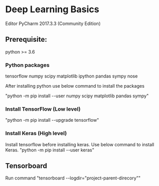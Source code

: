 # Deep Learning Basics

Editor PyCharm 2017.3.3 (Community Edition)

## Prerequisite:

python >= 3.6 

### Python packages
tensorflow
numpy
scipy
matplotlib
ipython
pandas
sympy
nose

After installing python use below command to install the packages 

"python -m pip install --user numpy scipy matplotlib pandas sympy"

### Install TensorFlow (Low level)
"python -m pip install --upgrade tensorflow"

### Install Keras (High level)
Install tensorflow before installing keras. Use below command to install Keras.
"python -m pip install --user keras"



## Tensorboard

Run command "tensorboard --logdir="project-parent-direcory""
